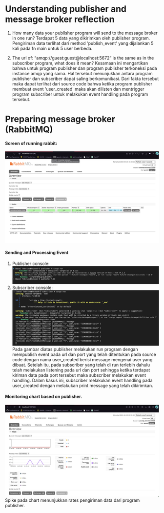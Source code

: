 # Understanding publisher and message broker reflection

1. How many data your publlsher program will send to the message broker in one run? 
Terdapat 5 data yang dikirimkan oleh publisher program. Pengiriman data terlihat dari method 'publish_event' yang dijalankan 5 kali pada fn main untuk 5 user berbeda.

2. The url of: “amqp://guest:guest@localhost:5672” is the same as in the subscriber program, what does it mean?
Kesamaan ini mengartikan bahwa untuk program publisher dan program publisher terkoneksi pada instance amqp yang sama. Hal tersebut menunjukkan antara program publisher dan subscriber dapat saling berkomunikasi. Dari fakta tersebut maka dapat terlihat dari source code bahwa ketika program publisher membuat event 'user_created' maka akan dilisten dan mentrigger program subscriber untuk melakukan event handling pada program tersebut.

# Preparing message broker (RabbitMQ)
#### Screen of running rabbit:
![](msc/running_rabbit.png)

#### Sending and Processing Event
1. Publisher console:
![](msc/publisher.png)
2. Subscriber console:
![](msc/subscriber.png)
Pada gambar diatas publisher melakukan run program dengan mempublish event pada url dan port yang telah ditentukan pada source code dengan nama user_created berisi message mengenai user yang dibuat. Setelah itu, pada subscriber yang telah di run terlebih dahulu telah melakukan listening pada url dan port sehingga ketika terdapat kiriman data pada port tersebut maka subscriber melakukan event handling. Dalam kasus ini, subscriber melakukan event handling pada user_created dengan melakukan print message yang telah dikirimkan.

#### Monitoring chart based on publisher.
![](msc/monitor_chart.png)
Spike pada chart menunjukkan rates pengiriman data dari program publisher.